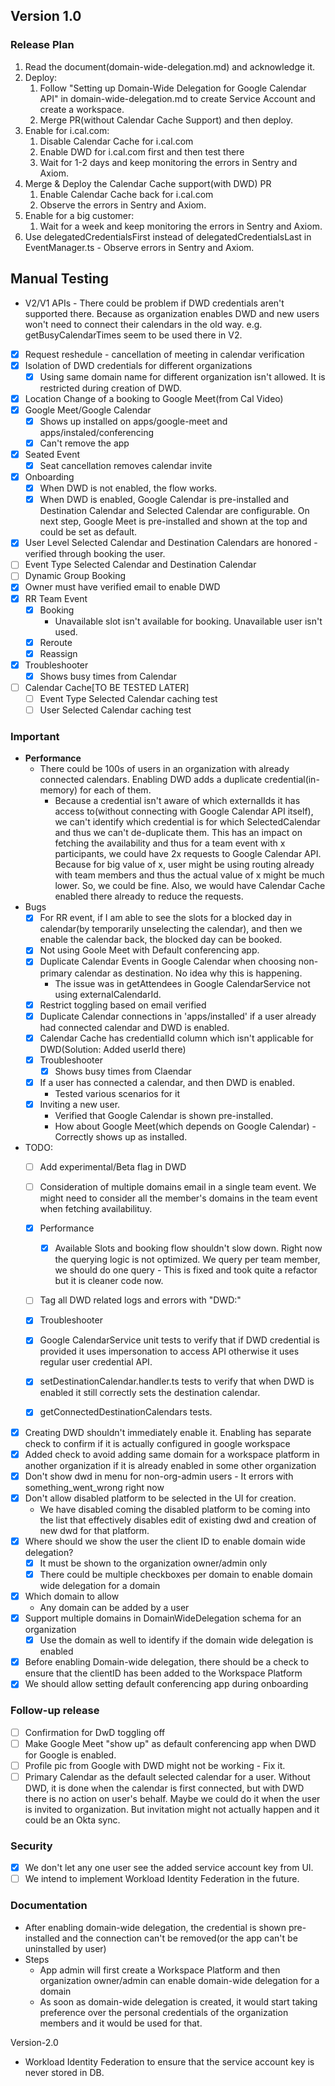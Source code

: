 ## Version 1.0
### Release Plan
  1. Read the document(domain-wide-delegation.md) and acknowledge it.
  3. Deploy:
     1. Follow "Setting up Domain-Wide Delegation for Google Calendar API" in domain-wide-delegation.md to create Service Account and create a workspace.
     2. Merge PR(without Calendar Cache Support) and then deploy.
  4. Enable for i.cal.com:
     1. Disable Calendar Cache for i.cal.com
     2. Enable DWD for i.cal.com first and then test there
     3. Wait for 1-2 days and keep monitoring the errors in Sentry and Axiom.
  5. Merge & Deploy the Calendar Cache support(with DWD) PR
     1. Enable Calendar Cache back for i.cal.com
     2. Observe the errors in Sentry and Axiom.
  6. Enable for a big customer:
     1. Wait for a week and keep monitoring the errors in Sentry and Axiom.
  7. Use delegatedCredentialsFirst instead of delegatedCredentialsLast in EventManager.ts
    - Observe errors in Sentry and Axiom.

## Manual Testing
  - V2/V1 APIs - There could be problem if DWD credentials aren't supported there. Because as organization enables DWD and new users won't need to connect their calendars in the old way. e.g. getBusyCalendarTimes seem to be used there in V2.
  - [x] Request reshedule - cancellation of meeting in calendar verification
  - [x] Isolation of DWD credentials for different organizations
    - [x] Using same domain name for different organization isn't allowed. It is restricted during creation of DWD.
  - [x] Location Change of a booking to Google Meet(from Cal Video)
  - [x] Google Meet/Google Calendar
     - [x] Shows up installed on apps/google-meet and apps/instaled/conferencing
     - [x] Can't remove the app
  - [x] Seated Event
    - [x] Seat cancellation removes calendar invite
  - [x] Onboarding
    - [x] When DWD is not enabled, the flow works.
    - [x] When DWD is enabled, Google Calendar is pre-installed and Destination Calendar and Selected Calendar are configurable. On next step, Google Meet is pre-installed and shown at the top and could be set as default.
  - [x] User Level Selected Calendar and Destination Calendars are honored - verified through booking the user.
  - [ ] Event Type Selected Calendar and Destination Calendar
  - [ ] Dynamic Group Booking
  - [x] Owner must have verified email to enable DWD
  - [x] RR Team Event
    - [x] Booking
      - Unavailable slot isn't available for booking. Unavailable user isn't used.
    - [x] Reroute
    - [x] Reassign
  - [x] Troubleshooter
      - [x] Shows busy times from Calendar
  - [ ] Calendar Cache[TO BE TESTED LATER]
    - [ ] Event Type Selected Calendar caching test
    - [ ] User Selected Calendar caching test

### Important
  - **Performance**
    - There could be 100s of users in an organization with already connected calendars. Enabling DWD adds a duplicate credential(in-memory) for each of them.
      - Because a credential isn't aware of which externalIds it has access to(without connecting with Google Calendar API itself), we can't identify which credential is for which SelectedCalendar and thus we can't de-duplicate them. This has an impact on fetching the availability and thus for a team event with x participants, we could have 2x requests to Google Calendar API. Because for big value of x, user might be using routing already with team members and thus the actual value of x might be much lower. So, we could be fine. Also, we would have Calendar Cache enabled there already to reduce the requests.
  - Bugs
    - [x] For RR event, if I am able to see the slots for a blocked day in calendar(by temporarily unselecting the calendar), and then we enable the calendar back, the blocked day can be booked.
    - [x] Not using Goole Meet with Default conferencing app.
    - [x] Duplicate Calendar Events in Google Calendar when choosing non-primary calendar as destination. No idea why this is happening.
        - The issue was in getAttendees in Google CalendarService not using externalCalendarId.
    - [x] Restrict toggling based on email verified
    - [x] Duplicate Calendar connections in 'apps/installed' if a user already had connected calendar and DWD is enabled.
    - [x] Calendar Cache has credentialId column which isn't applicable for DWD(Solution: Added userId there)
    - [x] Troubleshooter
      - [x] Shows busy times from Claendar
    - [x] If a user has connected a calendar, and then DWD is enabled.
      - Tested various scenarios for it
    - [x] Inviting a new user. 
      - Verified that Google Calendar is shown pre-installed. 
      - How about Google Meet(which depends on Google Calendar) - Correctly shows up as installed.
  - TODO:
    - [ ] Add experimental/Beta flag in DWD
    - [ ] Consideration of multiple domains email in a single team event. We might need to consider all the member's domains in the team event when fetching availabilituy. 
    
    - [x] Performance
      - [x] Available Slots and booking flow shouldn't slow down. Right now the querying logic is not optimized. We query per team member, we should do one query - This is fixed and took quite a refactor but it is cleaner code now.
    - [ ] Tag all DWD related logs and errors with "DWD:"
    - [x] Troubleshooter
    - [x] Google CalendarService unit tests to verify that if DWD credential is provided it uses impersonation to access API otherwise it uses regular user credential API.
    - [x] setDestinationCalendar.handler.ts tests to verify that when DWD is enabled it still correctly sets the destination calendar. 
    - [x] getConnectedDestinationCalendars tests.
  - [x] Creating DWD shouldn't immediately enable it. Enabling has separate check to confirm if it is actually configured in google workspace
  - [x] Added check to avoid adding same domain for a workspace platform in another organization if it is already enabled in some other organization
  - [x] Don't show dwd in menu for non-org-admin users - It errors with something_went_wrong right now
  - [x] Don't allow disabled platform to be selected in the UI for creation.
    - We have disabled coming the disabled platform to be coming into the list that effectively disables edit of existing dwd and creation of new dwd for that platform.
  - [x] Where should we show the user the client ID to enable domain wide delegation?
    - [x] It must be shown to the organization owner/admin only
    - [x] There could be multiple checkboxes per domain to enable domain wide delegation for a domain
  - [x] Which domain to allow
    - Any domain can be added by a user
  - [x] Support multiple domains in DomainWideDelegation schema for an organization
    - [x] Use the domain as well to identify if the domain wide delegation is enabled
  - [x] Before enabling Domain-wide delegation, there should be a check to ensure that the clientID has been added to the Workspace Platform
  - [x] We should allow setting default conferencing app during onboarding

### Follow-up release
  - [ ] Confirmation for DwD toggling off
  - [ ] Make Google Meet "show up" as default conferencing app when DWD for Google is enabled.
  - [ ] Profile pic from Google with DWD might not be working - Fix it.
  - [ ] Primary Calendar as the default selected calendar for a user. Without DWD, it is done when the calendar is first connected, but with DWD there is no action on user's behalf. Maybe we could do it when the user is invited to organization. But invitation might not actually happen and it could be an Okta sync.

### Security
  - [x] We don't let any one user see the added service account key from UI.
  - [ ] We intend to implement Workload Identity Federation in the future.
  
### Documentation
- After enabling domain-wide delegation, the credential is shown pre-installed and the connection can't be removed(or the app can't be uninstalled by user)
- Steps
  - App admin will first create a Workspace Platform and then organization owner/admin can enable domain-wide delegation for a domain
  - As soon as domain-wide delegation is created, it would start taking preference over the personal credentials of the organization members and it would be used for that. 

Version-2.0
- Workload Identity Federation to ensure that the service account key is never stored in DB.



